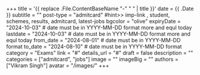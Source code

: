 +++
title = '{{ replace .File.ContentBaseName "-" " " | title }}'
date = {{ .Date }}
subtitle = ""
post-type = "admitcard" #hint>> imp-link , student, schemes, results, admitcard, latest-jobs
bgcolor = "olive"
expiryDate = "2024-10-03" # date must be in YYYY-MM-DD format more and equl today
lastdate = "2024-10-03" # date must be in YYYY-MM-DD format more and equl today
from_date = "2024-08-01" # date must be in YYYY-MM-DD format
to_date = "2024-08-10" # date must be in YYYY-MM-DD format
category = "Exams"
link = "#"
details_url = "#"
draft = false
description = ""
categories = ["admitcard", "jobs"]
image = ""
imageBig = ""
authors = ["Vikram Singh"]
avatar = "/images/"
+++

